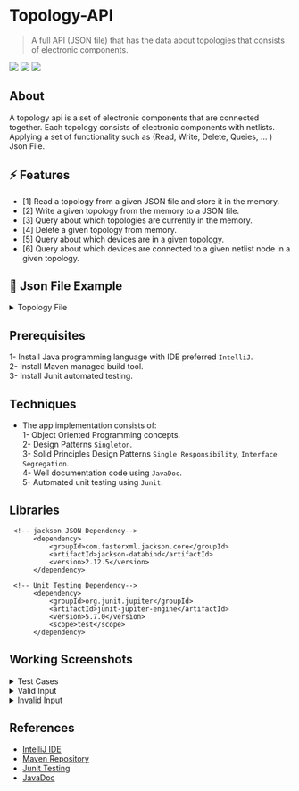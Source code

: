 # Topology-API
> A full API (JSON file) that has the data about topologies that consists of electronic components.

[![](http://img.shields.io/badge/buildTool-maven-blue.svg?style=flat)](https://maven.apache.org/)
[![](http://img.shields.io/badge/language-Java-brightgreen.svg?color=orange)](https://www.oracle.com/java/technologies/downloads/)
![](https://img.shields.io/github/last-commit/kareem983/Topology-API)

## About
A topology api is a set of electronic components that are connected together. Each topology consists of electronic components with netlists.
Applying a set of functionality such as (Read, Write, Delete, Queies, ... ) Json File.

## ⚡ Features

- [1] Read a topology from a given JSON file and store it in the memory.
- [2] Write a given topology from the memory to a JSON file.
- [3] Query about which topologies are currently in the memory.
- [4] Delete a given topology from memory.
- [5] Query about which devices are in a given topology.
- [6] Query about which devices are connected to a given netlist node in a given topology.

## 🔸 Json File Example

<details>
  
 <summary>Topology File</summary>
  
  ```
  {
  "id": "top1",
  "components": [
    {
      "type": "resistor",
      "id": "res1",
      "resistance": {
        "default": 100,
        "min": 10,
        "max": 1000
      },
      "netlist": {
        "t1": "vdd",
        "t2": "n1"
      }
    },
    {
      "type": "nmos",
      "id": "m1",
      "m(l)": {
        "default": 1.5,
        "min": 1,
        "max": 2
      },
      "netlist": {
        "drain": "n1",
        "gate": "vin",
        "source": "vss"
      }
    }
  ]
} 
  ```  
</details>

## Prerequisites

1- Install Java programming language with IDE preferred `IntelliJ`.<br/>
2- Install Maven managed build tool.<br/>
3- Install Junit automated testing.<br/>

## Techniques
- The app implementation consists of:<br>
  1- Object Oriented Programming concepts.<br>
  2- Design Patterns `Singleton`.<br>
  3- Solid Principles Design Patterns `Single Responsibility`, `Interface Segregation`.<br>
  4- Well documentation code using `JavaDoc`.<br> 
  5- Automated unit testing using `Junit`.

## Libraries

```
 <!-- jackson JSON Dependency-->
      <dependency>
          <groupId>com.fasterxml.jackson.core</groupId>
          <artifactId>jackson-databind</artifactId>
          <version>2.12.5</version>
      </dependency>

 <!-- Unit Testing Dependency-->
      <dependency>
          <groupId>org.junit.jupiter</groupId>
          <artifactId>junit-jupiter-engine</artifactId>
          <version>5.7.0</version>
          <scope>test</scope>
      </dependency>

```

## Working Screenshots
 
<details>
  <summary>Test Cases</summary>
<p>
  
- **API Tests**<BR>
![1- API Test](https://user-images.githubusercontent.com/52586356/168179176-9b60050d-6836-48fa-a9d6-2c0138ab845d.png)

- **Classes Tests**<BR>
![class test](https://user-images.githubusercontent.com/52586356/168179264-1b90c3be-a064-4ea4-8fc1-02d3d27fe666.png)

  
</p>
</details>


<details>
  <summary>Valid Input</summary>
<p>

- **User box input choices**<BR>
![1- input choice](https://user-images.githubusercontent.com/52586356/168177904-1710c8f5-b766-4f28-ac67-05e2d343f3d7.png)

- **Read Topology from Json file**<BR>
![2- read topology](https://user-images.githubusercontent.com/52586356/168178237-61d76bcd-19e3-4bb4-95a9-ea4db04a55f8.png)
  
- **Write Topology to a Json file**<BR>
![3- write topology](https://user-images.githubusercontent.com/52586356/168178476-6d465d46-f2d1-43f2-80c0-2611885914f8.png)
 
- **Query all Topologies**<BR>
![4- query topologies](https://user-images.githubusercontent.com/52586356/168178601-00ef34c1-41d5-4544-86fb-cca8612bd548.png)

- **Delete Topology from memory**<BR>
![5- Delete a topology](https://user-images.githubusercontent.com/52586356/168178745-b7c7c46b-08c5-41f3-8c0b-e93057dbe396.png)

- **Query all Decvices from a topology**<BR>
![6- query devices](https://user-images.githubusercontent.com/52586356/168178870-48c2a209-473c-4744-b0b7-12dc74b0af2e.png)

- **Query all Decvices with netlist id from a topology**<BR>
![7- query devices with netlist](https://user-images.githubusercontent.com/52586356/168178955-98c2b31e-3c68-47b9-9ebf-6daf9b88cf94.png)

</p>
</details>

 
<details>
  <summary>Invalid Input</summary>
<p>

- **Invalid choice**<BR>
![1- invalid](https://user-images.githubusercontent.com/52586356/168179526-3df04cb2-5a92-4d9d-8f68-0fd94083b875.png)
  
- **Apply operation when memory is Empty**<BR>
![2- invalid](https://user-images.githubusercontent.com/52586356/168179688-d7a422cb-cbed-4609-9a76-4992769c385c.png)
![3- invalid](https://user-images.githubusercontent.com/52586356/168179746-b11a388c-9c22-4317-a3f8-e70a6e34242a.png)

- **Wrong Json file name**<BR>
 ![4- invalid](https://user-images.githubusercontent.com/52586356/168179924-bdcacd17-ad96-41f6-a533-49662fc73564.png)

- **Wrong topology ID**<BR>
![5- invalid](https://user-images.githubusercontent.com/52586356/168180044-daa6bd8b-df99-48a5-bdae-9fc0c843efc2.png)
![6- invalid](https://user-images.githubusercontent.com/52586356/168180194-2200c8e0-7032-4aa6-bbb9-f12cb64e2fac.png)
![7- invalid](https://user-images.githubusercontent.com/52586356/168180303-6c470b76-bf50-4275-84c2-90bfd4aae8ba.png)
![8- invalid](https://user-images.githubusercontent.com/52586356/168180360-b669ab54-a317-42bf-92cd-d4662a25c1a9.png)

</p>
</details>



## References
- [IntelliJ IDE](https://www.jetbrains.com/idea/) <br>
- [Maven Repository](https://mvnrepository.com/) <br>
- [Junit Testing](https://junit.org/junit5/docs/current/user-guide/) <br>
- [JavaDoc](https://www.oracle.com/technical-resources/articles/java/javadoc-tool.html) <br>
